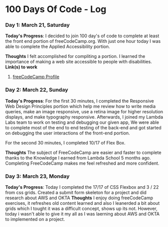 # 100 Days Of Code - Log

### Day 1: March 21, Saturday

**Today's Progress**: I decided to join 100 day's of code to complete at least the front end portion of freeCodeCamp.org. With just one hour today I was able to complete the Applied Accessibility portion.

**Thoughts** I felt accomplished for compliting a portion. I learned the importance of making a web site accessible to people with disabilities.
**Link(s) to work**
1. [freeCodeCamp Profile ](https://www.freecodecamp.org/fccdafd256d-4d69-43ca-9cd8-546d519152cb)

### Day 2: March 22, Sunday
**Today's Progress**: For the first 30 minutes, I completed the Responsive Web Design Principles portion which help me review how to write media queries, make an image responsive, use a retina image for higher resolution displays, and make typography responsive. Afterwards, I joined my Lambda Labs team to work on testing and debugging our given app, We were able to complete most of the end to end testing of the back-end and got started on debugging the user interactions of the front-end portion.

For the second 30 minutes, I completed 10/17 of Flex Box.

**Thoughts** The subject of FreeCodeCamp are easier and faster to complete thanks to the Knowledge I earned from Lambda School 5 months ago. Completing FreeCodeCamp makes me feel refreshed and more confident.

### Day 3: March 23, Monday
**Today's Progress**: Today I completed the 17/17 of CSS Flexbox and 3 / 22 from css grids. Created a submit form skeleton for a project and did research about AWS and OKTA
**Thoughts** I enjoy doing freeCodeCamp exercises, it refreshes old content learned and also I leanerded a bit about grids which I tought it was a difficult concept, shows up its not. However, today i wasn't able to give it my all as I was laerning about AWS and OKTA to implemented on a project.
